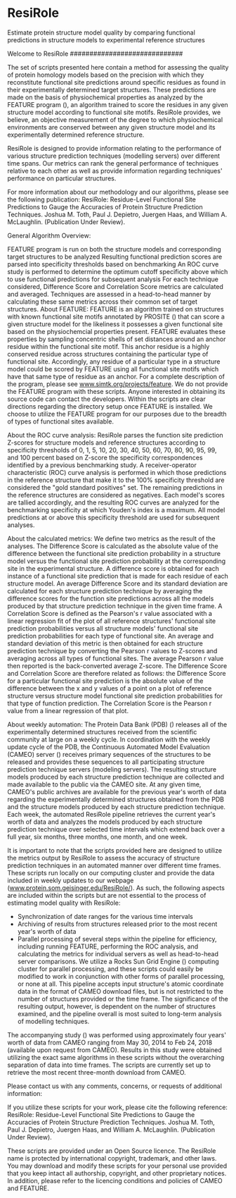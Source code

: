 # ResiRole
Estimate protein structure model quality by comparing functional predictions in structure models to experimental reference structures

Welcome to ResiRole
#############################

The set of scripts presented here contain a method for assessing the quality of protein homology models based on the precision with which they reconstitute functional site predictions around specific residues as found in their experimentally determined target structures. These predictions are made on the basis of physiochemical properties as analyzed by the FEATURE program (), an algorithm trained to score the residues in any given structure model according to functional site motifs. ResiRole provides, we believe, an objective measurement of the degree to which physiochemical environments are conserved between any given structure model and its experimentally determined reference structure.

ResiRole is designed to provide information relating to the performance of various structure prediction techniques (modelling servers) over different time spans. Our metrics can rank the general performance of techniques relative to each other as well as provide information regarding techniques' performance on particular structures.

For more information about our methodology and our algorithms, please see the following publication: ResiRole: Residue-Level Functional Site Predictions to Gauge the Accuracies of Protein Structure Prediction Techniques. Joshua M. Toth, Paul J. Depietro, Juergen Haas, and William A. McLaughlin. (Publication Under Review).

General Algorithm Overview:

FEATURE program is run on both the structure models and corresponding target structures to be analyzed
Resulting functional prediction scores are parsed into specificity thresholds based on benchmarking
An ROC curve study is performed to determine the optimum cutoff specificity above which to use functional predictions for subsequent analysis
For each technique considered, Difference Score and Correlation Score metrics are calculated and averaged.
Techniques are assessed in a head-to-head manner by calculating these same metrics across their common set of target structures.
About FEATURE: FEATURE is an algorithm trained on structures with known functional site motifs annotated by PROSITE () that can score a given structure model for the likeliness it possesses a given functional site based on the physiochemcial properties present. FEATURE evaluates these properties by sampling concentric shells of set distances around an anchor residue within the functional site motif. This anchor residue is a highly conserved residue across structures containing the particular type of functional site. Accordingly, any residue of a particular type in a structure model could be scored by FEATURE using all functional site motifs which have that same type of residue as an anchor. For a complete description of the program, please see www.simtk.org/projects/feature. We do not provide the FEATURE program with these scripts. Anyone interested in obtaining its source code can contact the developers. Within the scripts are clear directions regarding the directory setup once FEATURE is installed. We choose to utilize the FEATURE program for our purposes due to the breadth of types of functional sites available.

About the ROC curve analysis: ResiRole parses the function site prediction Z-scores for structure models and reference structures according to specificity thresholds of 0, 1, 5, 10, 20, 30, 40, 50, 60, 70, 80, 90, 95, 99, and 100 percent based on Z-score the specificity correspondences identified by a previous benchmarking study. A receiver-operator characteristic (ROC) curve analysis is performed in which those predictions in the reference structure that make it to the 100% specificity threshold are considered the "gold standard positives" set. The remaining predictions in the reference structures are considered as negatives. Each model's scores are tallied accordingly, and the resulting ROC curves are analyzed for the benchmarking specificity at which Youden's index is a maximum. All model predictions at or above this specificity threshold are used for subsequent analyses.

About the calculated metrics: We define two metrics as the result of the analyses. The Difference Score is calculated as the absolute value of the difference between the functional site prediction probability in a structure model versus the functional site prediction probability at the corresponding site in the experimental structure. A difference score is obtained for each instance of a functional site prediction that is made for each residue of each structure model. An average Difference Score and its standard deviation are calculated for each structure prediction technique by averaging the difference scores for the function site predictions across all the models produced by that structure prediction technique in the given time frame. A Correlation Score is defined as the Pearson's r value associated with a linear regression fit of the plot of all reference structures' functional site prediction probabilities versus all structure models' functional site prediction probabilities for each type of functional site. An average and standard deviation of this metric is then obtained for each structure prediction technique by converting the Pearson r values to Z-scores and averaging across all types of functional sites. The average Pearson r value then reported is the back-converted average Z-score. The Difference Score and Correlation Score are therefore related as follows: the Difference Score for a particular functional site prediction is the absolute value of the difference between the x and y values of a point on a plot of reference structure versus structure model functional site prediction probabilities for that type of function prediction. The Correlation Score is the Pearson r value from a linear regression of that plot.

About weekly automation: The Protein Data Bank (PDB) () releases all of the experimentally determined structures received from the scientific community at large on a weekly cycle. In coordination with the weekly update cycle of the PDB, the Continuous Automated Model Evaluation (CAMEO) server () receives primary sequences of the structures to be released and provides these sequences to all participating structure prediction technique servers (modeling servers). The resulting structure models produced by each structure prediction technique are collected and made available to the public via the CAMEO site. At any given time, CAMEO's public archives are available for the previous year's worth of data regarding the experimentally determined structures obtained from the PDB and the structure models produced by each structure prediction technique. Each week, the automated ResiRole pipeline retrieves the current year's worth of data and analyzes the models produced by each structure prediction technique over selected time intervals which extend back over a full year, six months, three months, one month, and one week.

It is important to note that the scripts provided here are designed to utilize the metrics output by ResiRole to assess the accuracy of structure prediction techniques in an automated manner over different time frames. These scripts run locally on our computing cluster and provide the data included in weekly updates to our webpage (www.protein.som.geisinger.edu/ResiRole/). As such, the following aspects are included within the scripts but are not essential to the process of estimating model quality with ResiRole:

- Synchronization of date ranges for the various time intervals
- Archiving of results from structures released prior to the most recent year's worth of data
- Parallel processing of several steps within the pipeline for efficiency, including running FEATURE, performing the
ROC analysis, and calculating the metrics for individual servers as well as head-to-head server comparisons. We
utilize a Rocks Sun Grid Engine () computing cluster for parallel processing, and these scripts could easily be
modified to work in conjunction with other forms of parallel processing, or none at all.
This pipeline accepts input structure's atomic coordinate data in the format of CAMEO download files, but is not restricted to the number of structures provided or the time frame. The significance of the resulting output, however, is dependent on the number of structures examined, and the pipeline overall is most suited to long-term analysis of modelling techniques.

The accompanying study () was performed using approximately four years' worth of data from CAMEO ranging from May 30, 2014 to Feb 24, 2018 (available upon request from CAMEO). Results in this study were obtained utilizing the exact same algorithms in these scripts without the overarching separation of data into time frames. The scripts are currently set up to retrieve the most recent three-month download from CAMEO.

Please contact us with any comments, concerns, or requests of additional information:

If you utilize these scripts for your work, please cite the following reference: ResiRole: Residue-Level Functional Site Predictions to Gauge the Accuracies of Protein Structure Prediction Techniques. Joshua M. Toth, Paul J. Depietro, Juergen Haas, and William A. McLaughlin. (Publication Under Review).

These scripts are provided under an Open Source licence. The ResiRole name is protected by international copyright, trademark, and other laws. You may download and modify these scripts for your personal use provided that you keep intact all authorship, copyright, and other proprietary notices. In addition, please refer to the licencing conditions and policies of CAMEO and FEATURE. 
